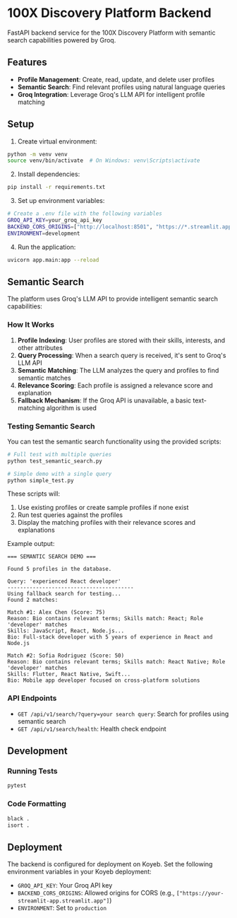 # 100X Discovery Platform Backend

FastAPI backend service for the 100X Discovery Platform with semantic search capabilities powered by Groq.

## Features

- **Profile Management**: Create, read, update, and delete user profiles
- **Semantic Search**: Find relevant profiles using natural language queries
- **Groq Integration**: Leverage Groq's LLM API for intelligent profile matching

## Setup

1. Create virtual environment:
```bash
python -m venv venv
source venv/bin/activate  # On Windows: venv\Scripts\activate
```

2. Install dependencies:
```bash
pip install -r requirements.txt
```

3. Set up environment variables:
```bash
# Create a .env file with the following variables
GROQ_API_KEY=your_groq_api_key
BACKEND_CORS_ORIGINS=["http://localhost:8501", "https://*.streamlit.app"]
ENVIRONMENT=development
```

4. Run the application:
```bash
uvicorn app.main:app --reload
```

## Semantic Search

The platform uses Groq's LLM API to provide intelligent semantic search capabilities:

### How It Works

1. **Profile Indexing**: User profiles are stored with their skills, interests, and other attributes
2. **Query Processing**: When a search query is received, it's sent to Groq's LLM API
3. **Semantic Matching**: The LLM analyzes the query and profiles to find semantic matches
4. **Relevance Scoring**: Each profile is assigned a relevance score and explanation
5. **Fallback Mechanism**: If the Groq API is unavailable, a basic text-matching algorithm is used

### Testing Semantic Search

You can test the semantic search functionality using the provided scripts:

```bash
# Full test with multiple queries
python test_semantic_search.py

# Simple demo with a single query
python simple_test.py
```

These scripts will:
1. Use existing profiles or create sample profiles if none exist
2. Run test queries against the profiles
3. Display the matching profiles with their relevance scores and explanations

Example output:
```
=== SEMANTIC SEARCH DEMO ===

Found 5 profiles in the database.

Query: 'experienced React developer'
----------------------------------------
Using fallback search for testing...
Found 2 matches:

Match #1: Alex Chen (Score: 75)
Reason: Bio contains relevant terms; Skills match: React; Role 'developer' matches
Skills: JavaScript, React, Node.js...
Bio: Full-stack developer with 5 years of experience in React and Node.js

Match #2: Sofia Rodriguez (Score: 50)
Reason: Bio contains relevant terms; Skills match: React Native; Role 'developer' matches
Skills: Flutter, React Native, Swift...
Bio: Mobile app developer focused on cross-platform solutions
```

### API Endpoints

- `GET /api/v1/search/?query=your search query`: Search for profiles using semantic search
- `GET /api/v1/search/health`: Health check endpoint

## Development

### Running Tests

```bash
pytest
```

### Code Formatting

```bash
black .
isort .
```

## Deployment

The backend is configured for deployment on Koyeb. Set the following environment variables in your Koyeb deployment:

- `GROQ_API_KEY`: Your Groq API key
- `BACKEND_CORS_ORIGINS`: Allowed origins for CORS (e.g., `["https://your-streamlit-app.streamlit.app"]`)
- `ENVIRONMENT`: Set to `production`